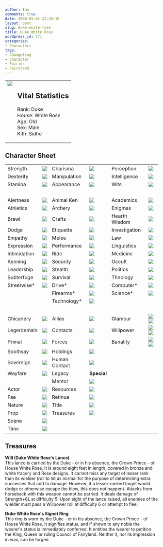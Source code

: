 ```yaml
---
author: Ian
comments: true
date: 2008-05-01 22:30:10
layout: post
slug: duke-white-rose
title: Duke White Rose
wordpress_id: 771
categories:
- Characters
tags:
- Changeling
- Character
- Fairies
- Fairyland
---
```


<table border="0" cellspacing="10">
<tr>
<td valign="top"><img src="//files.ianrenton.com/images/avatars/dukewhiterose.png" /></td>
<td valign="top">
<h2>Vital Statistics</h2>
<p>Rank: Duke<br />
House: White Rose<br />
Age: Old<br />
Sex: Male<br />
Kith: Sidhe</p></td>
</tr>
</table>
<h2>Character Sheet</h2>
<table border="0" width="100%" cellspacing="2" cellpadding="4">
<tr>
<td>Strength</td>
<td><img src="//files.ianrenton.com/images/dots/4.png" /></td>
<td>Charisma</td>
<td><img src="//files.ianrenton.com/images/dots/5.png" /></td>
<td>Perception</td>
<td><img src="//files.ianrenton.com/images/dots/5.png" /></td>
</tr>
<tr>
<td>Dexterity</td>
<td><img src="//files.ianrenton.com/images/dots/4.png" /></td>
<td>Manipulation</td>
<td><img src="//files.ianrenton.com/images/dots/6.png" /></td>
<td>Intelligence</td>
<td><img src="//files.ianrenton.com/images/dots/6.png" /></td>
</tr>
<tr>
<td>Stamina</td>
<td><img src="//files.ianrenton.com/images/dots/3.png" /></td>
<td>Appearance</td>
<td><img src="//files.ianrenton.com/images/dots/3.png" /></td>
<td>Wits</td>
<td><img src="//files.ianrenton.com/images/dots/6.png" /></td>
</tr>
<tr>
<td>&nbsp;</td>
</tr>
<tr>
<td>Alertness</td>
<td><img src="//files.ianrenton.com/images/dots/3.png" /></td>
<td>Animal Ken</td>
<td><img src="//files.ianrenton.com/images/dots/2.png" /></td>
<td>Academics</td>
<td><img src="//files.ianrenton.com/images/dots/5.png" /></td>
</tr>
<tr>
<td>Athletics</td>
<td><img src="//files.ianrenton.com/images/dots/0.png" /></td>
<td>Archery</td>
<td><img src="//files.ianrenton.com/images/dots/2.png" /></td>
<td>Enigmas</td>
<td><img src="//files.ianrenton.com/images/dots/4.png" /></td>
</tr>
<tr>
<td>Brawl</td>
<td><img src="//files.ianrenton.com/images/dots/0.png" /></td>
<td>Crafts</td>
<td><img src="//files.ianrenton.com/images/dots/0.png" /></td>
<td>Hearth Wisdom</td>
<td><img src="//files.ianrenton.com/images/dots/7.png" /></td>
</tr>
<tr>
<td>Dodge</td>
<td><img src="//files.ianrenton.com/images/dots/2.png" /></td>
<td>Etiquette</td>
<td><img src="//files.ianrenton.com/images/dots/6.png" /></td>
<td>Investigation</td>
<td><img src="//files.ianrenton.com/images/dots/5.png" /></td>
</tr>
<tr>
<td>Empathy</td>
<td><img src="//files.ianrenton.com/images/dots/2.png" /></td>
<td>Melee</td>
<td><img src="//files.ianrenton.com/images/dots/5.png" /></td>
<td>Law</td>
<td><img src="//files.ianrenton.com/images/dots/5.png" /></td>
</tr>
<tr>
<td>Expression</td>
<td><img src="//files.ianrenton.com/images/dots/2.png" /></td>
<td>Performance</td>
<td><img src="//files.ianrenton.com/images/dots/0.png" /></td>
<td>Linguistics</td>
<td><img src="//files.ianrenton.com/images/dots/2.png" /></td>
</tr>
<tr>
<td>Intimidation</td>
<td><img src="//files.ianrenton.com/images/dots/2.png" /></td>
<td>Ride</td>
<td><img src="//files.ianrenton.com/images/dots/5.png" /></td>
<td>Medicine</td>
<td><img src="//files.ianrenton.com/images/dots/4.png" /></td>
</tr>
<tr>
<td>Kenning</td>
<td><img src="//files.ianrenton.com/images/dots/6.png" /></td>
<td>Security</td>
<td><img src="//files.ianrenton.com/images/dots/0.png" /></td>
<td>Occult</td>
<td><img src="//files.ianrenton.com/images/dots/4.png" /></td>
</tr>
<tr>
<td>Leadership</td>
<td><img src="//files.ianrenton.com/images/dots/7.png" /></td>
<td>Stealth</td>
<td><img src="//files.ianrenton.com/images/dots/0.png" /></td>
<td>Politics</td>
<td><img src="//files.ianrenton.com/images/dots/7.png" /></td>
</tr>
<tr>
<td>Subterfuge</td>
<td><img src="//files.ianrenton.com/images/dots/5.png" /></td>
<td>Survival</td>
<td><img src="//files.ianrenton.com/images/dots/0.png" /></td>
<td>Theology</td>
<td><img src="//files.ianrenton.com/images/dots/5.png" /></td>
</tr>
<tr>
<td>Streetwise*</td>
<td><img src="//files.ianrenton.com/images/dots/0.png" /></td>
<td>Drive*</td>
<td><img src="//files.ianrenton.com/images/dots/0.png" /></td>
<td>Computer*</td>
<td><img src="//files.ianrenton.com/images/dots/0.png" /></td>
</tr>
<tr>
<td></td>
<td></td>
<td>Firearms*</td>
<td><img src="//files.ianrenton.com/images/dots/0.png" /></td>
<td>Science*</td>
<td><img src="//files.ianrenton.com/images/dots/0.png" /></td>
</tr>
<tr>
<td></td>
<td></td>
<td>Technology*</td>
<td><img src="//files.ianrenton.com/images/dots/0.png" /></td>
<td></td>
<td></td>
</tr>
<tr>
<td>&nbsp;</td>
</tr>
<tr>
<td>Chicanery</td>
<td><img src="//files.ianrenton.com/images/dots/5.png" /></td>
<td>Allies</td>
<td><img src="//files.ianrenton.com/images/dots/7.png" /></td>
<td>Glamour</td>
<td><img src="//files.ianrenton.com/images/dots/5.png" /><img src="//files.ianrenton.com/images/dots/5.png" /></td>
</tr>
<tr>
<td>Legerdemain</td>
<td><img src="//files.ianrenton.com/images/dots/0.png" /></td>
<td>Contacts</td>
<td><img src="//files.ianrenton.com/images/dots/0.png" /></td>
<td>Willpower</td>
<td><img src="//files.ianrenton.com/images/dots/5.png" /><img src="//files.ianrenton.com/images/dots/4.png" /></td>
</tr>
<tr>
<td>Primal</td>
<td><img src="//files.ianrenton.com/images/dots/0.png" /></td>
<td>Forces</td>
<td><img src="//files.ianrenton.com/images/dots/7.png" /></td>
<td>Banality</td>
<td><img src="//files.ianrenton.com/images/dots/5.png" /><img src="//files.ianrenton.com/images/dots/1.png" /></td>
</tr>
<tr>
<td>Soothsay</td>
<td><img src="//files.ianrenton.com/images/dots/5.png" /></td>
<td>Holdings</td>
<td><img src="//files.ianrenton.com/images/dots/6.png" /></td>
<td></td>
<td></td>
</tr>
<tr>
<td>Sovereign</td>
<td><img src="//files.ianrenton.com/images/dots/5.png" /></td>
<td>Human Contact</td>
<td><img src="//files.ianrenton.com/images/dots/0.png" /></td>
<td></td>
<td></td>
</tr>
<tr>
<td>Wayfare</td>
<td><img src="//files.ianrenton.com/images/dots/0.png" /></td>
<td>Legacy</td>
<td><b>Special</b></td>
<td></td>
<td></td>
</tr>
<tr>
<td></td>
<td></td>
<td>Mentor</td>
<td><img src="//files.ianrenton.com/images/dots/0.png" /></td>
<td></td>
<td></td>
</tr>
<tr>
<td>Actor</td>
<td><img src="//files.ianrenton.com/images/dots/0.png" /></td>
<td>Resources</td>
<td><img src="//files.ianrenton.com/images/dots/7.png" /></td>
<td></td>
<td></td>
</tr>
<tr>
<td>Fae</td>
<td><img src="//files.ianrenton.com/images/dots/5.png" /></td>
<td>Retinue</td>
<td><img src="//files.ianrenton.com/images/dots/4.png" /></td>
<td></td>
<td></td>
</tr>
<tr>
<td>Nature</td>
<td><img src="//files.ianrenton.com/images/dots/5.png" /></td>
<td>Title</td>
<td><img src="//files.ianrenton.com/images/dots/4.png" /></td>
<td></td>
<td></td>
</tr>
<tr>
<td>Prop</td>
<td><img src="//files.ianrenton.com/images/dots/0.png" /></td>
<td>Treasures</td>
<td><img src="//files.ianrenton.com/images/dots/4.png" /></td>
<td></td>
<td></td>
</tr>
<tr>
<td>Scene</td>
<td><img src="//files.ianrenton.com/images/dots/5.png" /></td>
<td></td>
<td></td>
<td></td>
<td></td>
</tr>
<tr>
<td>Time</td>
<td><img src="//files.ianrenton.com/images/dots/0.png" /></td>
<td></td>
<td></td>
<td></td>
<td></td>
</tr>
</table>
<h2>Treasures</h2>
<p><b>Will (Duke White Rose&#039;s Lance)</b><br />
This lance is carried by the Duke - or in his absence, the Crown Prince - of House White Rose.  It is around eight feet in length, covered in bronze and white tracery and Rose designs.  It cannot miss any target of lesser rank than its wielder (roll to hit as normal for the purpose of determining extra successes that add to damage.  However, if a lesser-ranked target would dodge or otherwise escape the blow, this does not happen).  Attacks from horseback with this weapon cannot be parried.  It deals damage of Strength+8L at difficulty 5.  Upon sight of the lance raised, all enemies of the wielder must pass a Willpower roll at difficulty 6 or attempt to flee.</p>
<p><b>Duke White Rose&#039;s Signet Ring</b><br />
This ring is worn by the Duke - or in his absence, the Crown Prince - of House White Rose.  It signifies status, and if shown to any noble the wearer&#039;s status is immediately conferred.  It entitles the wearer to petition the King, Queen or ruling Council of Fairyland.  Neither it, nor its impression in wax, can be forged.</p>